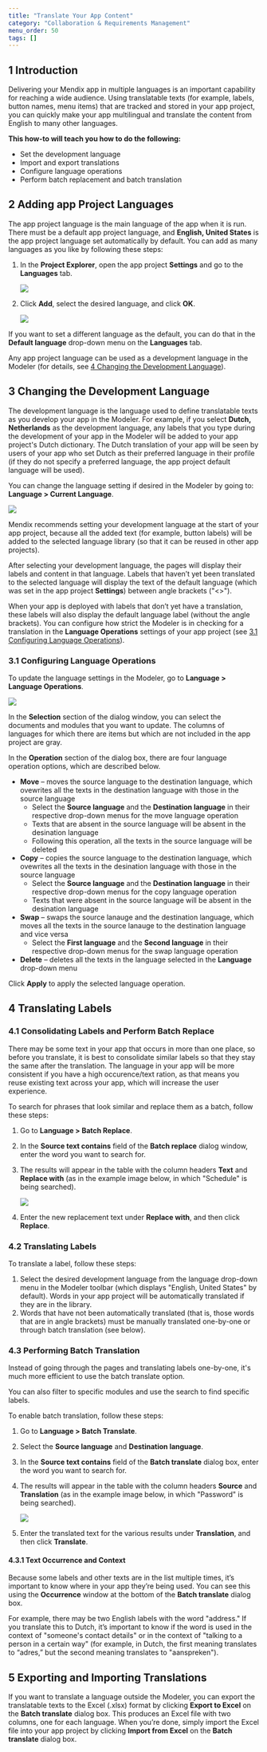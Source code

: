 ```yaml
---
title: "Translate Your App Content"
category: "Collaboration & Requirements Management"
menu_order: 50
tags: []
---
```


## 1 Introduction

Delivering your Mendix app in multiple languages is an important capability for reaching a wide audience. Using translatable texts (for example, labels, button names, menu items) that are tracked and stored in your app project, you can quickly make your app multilingual and translate the content from English to many other languages.

**This how-to will teach you how to do the following:**

* Set the development language
* Import and export translations
* Configure language operations
* Perform batch replacement and batch translation

## 2 Adding app Project Languages

The app project language is the main language of the app when it is run. There must be a default app project language, and **English, United States** is the app project language set automatically by default. You can add as many languages as you like by following these steps:

1.  In the **Project Explorer**, open the app project **Settings** and go to the **Languages** tab.

    ![](attachments/Translating+Your+App+Content/01_project_settings.png)

2.  Click **Add**, select the desired language, and click **OK**.

    ![](attachments/Translating+Your+App+Content/02_dutch.png)

If you want to set a different language as the default, you can do that in the **Default language** drop-down menu on the **Languages** tab.

Any app project language can be used as a development language in the Modeler (for details, see [4 Changing the Development Language](#changingthedevelopmentlanguage)).

## <a name="changingthedevelopmentlanguage"></a>3 Changing the Development Language

The development language is the language used to define translatable texts as you develop your app in the Modeler. For example, if you select **Dutch, Netherlands** as the development language, any labels that you type during the development of your app in the Modeler will be added to your app project's Dutch dictionary. The Dutch translation of your app will be seen by users of your app who set Dutch as their preferred language in their profile (if they do not specify a preferred language, the app project default language will be used).

You can change the language setting if desired in the Modeler by going to: **Language > Current Language**.

![](attachments/Translating+Your+App+Content/04_switch_development_language.png)

Mendix recommends setting your development language at the start of your app project, because all the added text (for example, button labels) will be added to the selected language library (so that it can be reused in other app projects).

After selecting your development language, the pages will display their labels and content in that language. Labels that haven’t yet been translated to the selected language will display the text of the default language (which was set in the app project **Settings**) between angle brackets ("<>").

When your app is deployed with labels that don’t yet have a translation, these labels will also display the default language label (without the angle brackets). You can configure how strict the Modeler is in checking for a translation in the **Language Operations** settings of your app project (see [3.1 Configuring Language Operations](#toconfigurelanguageoperations)).

### <a name="toconfigurelanguageoperations"></a>3.1 Configuring Language Operations

To update the language settings in the Modeler, go to **Language > Language Operations**.

![](attachments/Translating+Your+App+Content/language_operations.png)

In the **Selection** section of the dialog window, you can select the documents and modules that you want to update. The columns of languages for which there are items but which are not included in the app project are gray.

In the **Operation** section of the dialog box, there are four language operation options, which are described below.

* **Move** – moves the source language to the destination language, which ovewrites all the texts in the destination language with those in the source language
    * Select the **Source language** and the **Destination language** in their respective drop-down menus for the move language operation
    * Texts that are absent in the source language will be absent in the desination language
    * Following this operation, all the texts in the source language will be deleted
* **Copy** – copies the source language to the destination language, which ovewrites all the texts in the desination language with those in the source language
    * Select the **Source language** and the **Destination language** in their respective drop-down menus for the copy language operation
    * Texts that were absent in the source language will be absent in the desination language
* **Swap** – swaps the source lanauge and the destination language, which moves all the texts in the source lanauge to the destination language and vice versa
    * Select the **First language** and the **Second language** in their respective drop-down menus for the swap language operation
* **Delete** – deletes all the texts in the language selected in the **Language** drop-down menu

Click **Apply** to apply the selected language operation.

## 4 Translating Labels

### 4.1 Consolidating Labels and Perform Batch Replace

There may be some text in your app that occurs in more than one place, so before you translate, it is best to consolidate similar labels so that they stay the same after the translation. The language in your app will be more consistent if you have a high occurence/text ration, as that means you reuse existing text across your app, which will increase the user experience.

To search for phrases that look similar and replace them as a batch, follow these steps:

1. Go to **Language > Batch Replace**.
2. In the **Source text contains** field of the **Batch replace** dialog window, enter the word you want to search for.
3.  The results will appear in the table with the column headers **Text** and **Replace with** (as in the example image below, in which "Schedule" is being searched).

    ![](attachments/Translating+Your+App+Content/08_batch_replace_2.png)

4. Enter the new replacement text under **Replace with**, and then click **Replace**.

### 4.2 Translating Labels

To translate a label, follow these steps:

1. Select the desired development language from the language drop-down menu in the Modeler toolbar (which displays "English, United States" by default). Words in your app project will be automatically translated if they are in the library.
2. Words that have not been automatically translated (that is, those words that are in angle brackets) must be manually translated one-by-one or through batch translation (see below).

### 4.3 Performing Batch Translation

Instead of going through the pages and translating labels one-by-one, it's much more efficient to use the batch translate option.

You can also filter to specific modules and use the search to find specific labels.

To enable batch translation, follow these steps:

1. Go to **Language > Batch Translate**.
2. Select the **Source language** and **Destination language**.
3. In the **Source text contains** field of the **Batch translate** dialog box, enter the word you want to search for.
4.  The results will appear in the table with the column headers **Source** and **Translation** (as in the example image below, in which "Password" is being searched).

    ![](attachments/Translating+Your+App+Content/11_filter_module.png)

5. Enter the translated text for the various results under **Translation**, and then click **Translate**.

#### 4.3.1 Text Occurrence and Context

Because some labels and other texts are in the list multiple times, it’s important to know where in your app they’re being used. You can see this using the **Occurrence** window at the bottom of the **Batch translate** dialog box.

For example, there may be two English labels with the word "address." If you translate this to Dutch, it’s important to know if the word is used in the context of "someone's contact details" or in the context of "talking to a person in a certain way" (for example, in Dutch, the first meaning translates to “adres,” but the second meaning translates to "aanspreken").

## 5 Exporting and Importing Translations

If you want to translate a language outside the Modeler, you can export the translatable texts to the Excel (.xlsx) format by clicking **Export to Excel** on the **Batch translate** dialog box. This produces an Excel file with two columns, one for each language. When you’re done, simply import the Excel file into your app project by clicking **Import from Excel** on the **Batch translate** dialog box.
